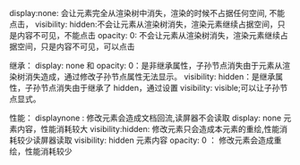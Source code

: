 display:none: 会让元素完全从渲染树中消失，渲染的时候不占据任何空间, 不能点击，
visibility: hidden:不会让元素从渲染树消失，渲染元素继续占据空间，只是内容不可见，不能点击
opacity: 0: 不会让元素从渲染树消失，渲染元素继续占据空间，只是内容不可见，可以点击

继承：
display: none 和 opacity: 0：是非继承属性，子孙节点消失由于元素从渲染树消失造成，通过修改子孙节点属性无法显示。
visibility: hidden：是继承属性，子孙节点消失由于继承了 hidden，通过设置 visibility: visible;可以让子孙节点显式。

性能：
displaynone : 修改元素会造成文档回流,读屏器不会读取 display: none 元素内容，性能消耗较大
visibility:hidden: 修改元素只会造成本元素的重绘,性能消耗较少读屏器读取 visibility: hidden 元素内容
opacity: 0 ： 修改元素会造成重绘，性能消耗较少
